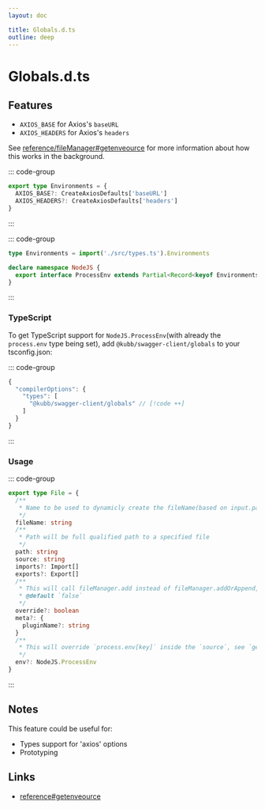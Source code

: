 ```yaml
---
layout: doc

title: Globals.d.ts
outline: deep
---
```


# Globals.d.ts <Badge type="warning" text="beta" />

## Features

- `AXIOS_BASE` for Axios's `baseURL`
- `AXIOS_HEADERS` for Axios's `headers`

See [reference/fileManager#getenveource](/reference/fileManager#getenveource) for more information about how this works in the background.

::: code-group

```typescript [packages/swagger-client/src/types.ts]
export type Environments = {
  AXIOS_BASE?: CreateAxiosDefaults['baseURL']
  AXIOS_HEADERS?: CreateAxiosDefaults['headers']
}
```
:::

::: code-group

```typescript [packages/swagger-client/globals.d.ts]
type Environments = import('./src/types.ts').Environments

declare namespace NodeJS {
  export interface ProcessEnv extends Partial<Record<keyof Environments, string>> {}
}
```

:::

### TypeScript

To get TypeScript support for `NodeJS.ProcessEnv`(with already the `process.env` type being set), add `@kubb/swagger-client/globals` to your tsconfig.json:

::: code-group

```typescript [tsconfig.json]
{
  "compilerOptions": {
    "types": [
      "@kubb/swagger-client/globals" // [!code ++]
    ]
  }
}
```

:::


### Usage

::: code-group

```typescript [packages/core/src/managers/fileManager/types.ts]
export type File = {
  /**
   * Name to be used to dynamicly create the fileName(based on input.path)
   */
  fileName: string
  /**
   * Path will be full qualified path to a specified file
   */
  path: string
  source: string
  imports?: Import[]
  exports?: Export[]
  /**
   * This will call fileManager.add instead of fileManager.addOrAppend, adding the source when the files already exists
   * @default `false`
   */
  override?: boolean
  meta?: {
    pluginName?: string
  }
  /**
   * This will override `process.env[key]` inside the `source`, see `getFileSource`.
   */
  env?: NodeJS.ProcessEnv
}
```
:::

## Notes

This feature could be useful for:

- Types support for 'axios' options
- Prototyping

## Links
- [reference#getenveource](/reference#getenveource)